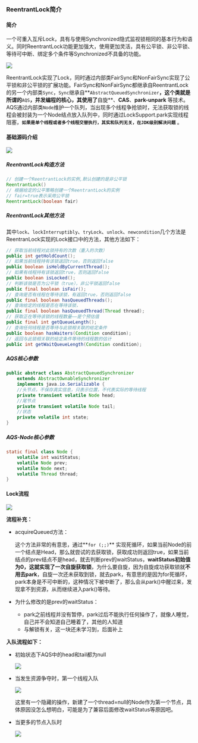 ### ReentrantLock简介

####  简介		

​		一个可重入互斥Lock，具有与使用Synchronized隐式监视锁相同的基本行为和语义。同时ReentrantLock功能更加强大，使用更加灵活，具有公平锁、非公平锁、等待可中断、绑定多个条件等Synchronized不具备的功能。

![](ReentrantLock.png)

​		ReentrantLock实现了Lock，同时通过内部类FairSync和NonFairSync实现了公平锁和非公平锁的扩展功能。FairSync和NonFairSync都继承自ReentrantLock的另一个内部类`Sync`，`Sync`继承自**`AbstractQueuedSynchronizer`**，这个类就是所谓的**`AQS`**，并发编程的核心，其使用了**自旋**、**CAS**、**park-unpark** 等技术。AQS通过内部类`Node`维护一个队列，当出现多个线程争抢锁时，无法获取锁的线程会被封装为一个Node结点放入队列中，同时通过LockSupport.park实现线程阻塞，**`如果是单个线程或者多个线程交替执行，其实和队列无关，在JDK级别解决问题`** 。

#### 基础源码介绍

![](ReentrantLockMethod.png)

##### ReentrantLock构造方法

```java
// 创建一个ReentrantLock的实例,默认创建的是非公平锁
ReentrantLock()
// 根据给定的公平策略创建一个ReentrantLock的实例
// fair=true表示采用公平锁
ReentrantLock(boolean fair) 
```

##### ReentrantLock其他方法

其中`lock`、`lockInterruptibly`、`tryLock`、`unlock`、`newcondition`几个方法是ReentranLock实现的Lock接口中的方法，其他方法如下：

```java
// 获取当前线程对此锁持有的次数（重入的次数）
public int getHoldCount();
// 如果当前线程持有该锁返回true，否则返回false
public boolean isHeldByCurrentThread();
// 如果有线程持有该锁返回true，否则返回false
public boolean isLocked();
// 判断该锁是否为公平锁（true），非公平锁返回false
public final boolean isFair();
// 查询是否有线程在等待该锁，有返回true，否则返回false
public final boolean hasQueuedThreads();
// 查询给定的线程是否在等待该锁，
public final boolean hasQueuedThread(Thread thread);
// 获取正在等待该锁的线程数量——是个预估值
public final int getQueueLength();
// 查询任何线程是否等待与此锁相关联的给定条件
public boolean hasWaiters(Condition condition);
// 返回与此锁相关联的给定条件等待的线程数的估计
public int getWaitQueueLength(Condition condition);
```

##### AQS核心参数

```java
public abstract class AbstractQueuedSynchronizer
    extends AbstractOwnableSynchronizer
    implements java.io.Serializable {
    //头节点，不保存真实信息，只表示位置，不代表实际的等待线程
    private transient volatile Node head;
    //尾节点
    private transient volatile Node tail;
    //状态
    private volatile int state;
}
```

##### AQS-Node核心参数

```java
static final class Node {
	volatile int waitStatus;
    volatile Node prev;
    volatile Node next;
    volatile Thread thread;
}
```

#### Lock流程

![](ReentrantLock-fairLock流程.png)

**流程补充：**

+ acquireQueued方法：

  这个方法非常的有意思，通过**`for (;;)`** 实现死循环，如果当前Node的前一个结点是Head，那么就尝试的去获取锁，获取成功则返回true，如果当前结点的prev结点不是head，就去判断prev的waitStatus，**waitStatus初始值为0，这就实现了一次自旋获取锁**，为什么要自旋，因为自旋成功获取锁就**不用去park**，自旋一次还未获取到锁，就去park，有意思的是因为for死循环，park本身是不可中断的，这种情况下被中断了，那么会从park()中醒过来，发现拿不到资源，从而继续进入park()等待。

+ 为什么修改的是prev的waitStatus：

  + park之前线程并没有暂停，park过后不能执行任何操作了，就像人睡觉，自己并不会知道自己睡着了，其他的人知道
  + 与解锁有关，这一块还未学习到，后面补上

**入队流程如下：**

+ 初始状态下AQS中的head和tail都为null

  ![](AQS入队流程图01.png)

+ 当发生资源争夺时，第一个线程入队

  ![](AQS入队流程图2.png)

  这里有一个隐藏的操作，新建了一个thread=null的Node作为第一个节点，具体原因没怎么想明白，可能是为了兼容后面修改waitStatus等原因吧。

+ 当更多的节点入队时

  ![](AQS入队流程图3.png)

  

